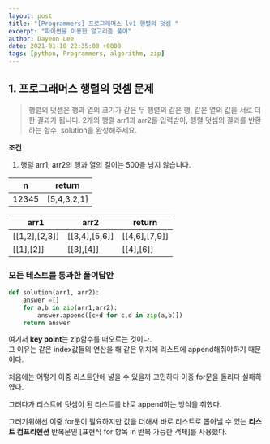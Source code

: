 ```yaml
---
layout: post
title: "[Programmers] 프로그래머스 lv1 행렬의 덧셈 "
excerpt: "파이썬을 이용한 알고리즘 풀이"
author: Dayeon Lee
date: 2021-01-10 22:35:00 +0800
tags: [python, Programmers, algorithm, zip]
---
```



## 1. 프로그래머스 행렬의 덧셈 문제  
> 행렬의 덧셈은 행과 열의 크기가 같은 두 행렬의 같은 행, 같은 열의 값을 서로 더한 결과가 됩니다. 2개의 행렬 arr1과 arr2를 입력받아, 행렬 덧셈의 결과를 반환하는 함수, solution을 완성해주세요.


**조건**
1. 행렬 arr1, arr2의 행과 열의 길이는 500을 넘지 않습니다.



|n|return|
|--|--|
|12345|[5,4,3,2,1]|

|arr1|	arr2|	return|
|--|--|--|
|[[1,2],[2,3]]	|[[3,4],[5,6]]	|[[4,6],[7,9]]|
|[[1],[2]]	|[[3],[4]]	|[[4],[6]]|


### 모든 테스트를 통과한 풀이답안

```Python
def solution(arr1, arr2):
    answer =[]
    for a,b in zip(arr1,arr2):
        answer.append([c+d for c,d in zip(a,b)])
    return answer
  ```

여기서 **key point**는 zip함수를 떠오르는 것이다.   
그 이유는 같은 index값들의 연산을 해 같은 위치에 리스트에 append해줘야하기 때문이다.    

처음에는 어떻게 이중 리스트안에 넣을 수 있을까 고민하다 이중 for문을 돌리다 실패하였다.   

그러다가 리스트에 덧셈이 된 리스트를 바로 append하는 방식을 취했다.   

그러기위해선 이중 for문이 필요하지만 값을 더해서 바로 리스트로 뽑아낼 수 있는 
**리스트 컴프리헨션** 반복문인 [표현식 for 항목 in 반복 가능한 객체]를 사용했다.   

